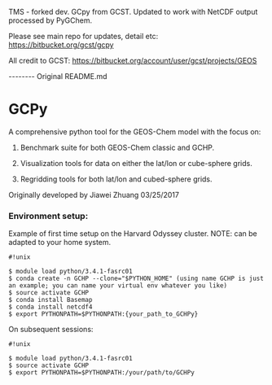 TMS - forked dev. GCpy from GCST. Updated to work with NetCDF output processed by PyGChem.

Please see main repo for updates, detail etc: https://bitbucket.org/gcst/gcpy

All credit to GCST: https://bitbucket.org/account/user/gcst/projects/GEOS

-------- Original README.md

# GCPy

A comprehensive python tool for the GEOS-Chem model with the focus on:

1. Benchmark suite for both GEOS-Chem classic and GCHP.

2. Visualization tools for data on either the lat/lon or cube-sphere grids.

3. Regridding tools for both lat/lon and cubed-sphere grids.


Originally developed by Jiawei Zhuang 03/25/2017

### Environment setup:

Example of first time setup on the Harvard Odyssey cluster. NOTE: can be adapted to your home system.


```
#!unix

$ module load python/3.4.1-fasrc01
$ conda create -n GCHP --clone="$PYTHON_HOME" (using name GCHP is just an example; you can name your virtual env whatever you like)
$ source activate GCHP
$ conda install Basemap
$ conda install netcdf4
$ export PYTHONPATH=$PYTHONPATH:{your_path_to_GCHPy}
```

On subsequent sessions:


```
#!unix

$ module load python/3.4.1-fasrc01
$ source activate GCHP
$ export PYTHONPATH=$PYTHONPATH:/your/path/to/GCHPy
```